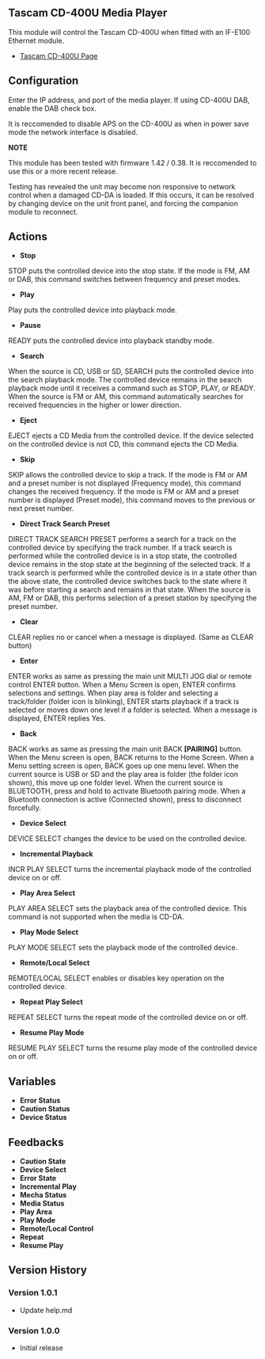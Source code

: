 ## Tascam CD-400U Media Player

This module will control the Tascam CD-400U when fitted with an IF-E100 Ethernet module.

- [Tascam CD-400U Page](https://tascam.com/us/product/cd-400u/)

## Configuration
Enter the IP address, and port of the media player. If using CD-400U DAB, enable the DAB check box.

It is reccomended to disable APS on the CD-400U as when in power save mode the network interface is disabled.

**NOTE**

This module has been tested with firmware 1.42 / 0.38. It is reccomended to use this or a more recent release.

Testing has revealed the unit may become non responsive to network control when a damaged CD-DA is loaded. If this occurs, it can be resolved by changing device on the unit front panel, and forcing the companion module to reconnect.

## Actions
- **Stop** 

STOP puts the controlled device into the stop state.
If the mode is FM, AM or DAB, this command switches between frequency and preset modes.
- **Play** 

Play puts the controlled device into playback mode.
- **Pause** 

READY puts the controlled device into playback standby mode.
- **Search** 

When the source is CD, USB or SD, SEARCH puts the controlled device into the search playback mode. The controlled device remains in the search playback mode until it receives a command such as STOP, PLAY, or READY.
When the source is FM or AM, this command automatically searches for received frequencies in the higher or lower direction.
- **Eject** 

EJECT ejects a CD Media from the controlled device.
If the device selected on the controlled device is not CD, this command ejects the CD Media.
- **Skip**

SKIP allows the controlled device to skip a track.
If the mode is FM or AM and a preset number is not displayed (Frequency mode), this command changes the received frequency.
If the mode is FM or AM and a preset number is displayed (Preset mode), this command moves to the previous or next preset number.
- **Direct Track Search Preset**

DIRECT TRACK SEARCH PRESET performs a search for a track on the controlled device by specifying the track number. If a track search is performed while the controlled device is in a stop state, the controlled device remains in the stop state at the beginning of the selected track.
If a track search is performed while the controlled device is in a state other than the above state, the controlled device switches back to the state where it was before starting a search and remains in that state. When the source is AM, FM or DAB, this performs selection of a preset station by specifying the preset number.
- **Clear**

CLEAR replies no or cancel when a message is displayed. (Same as CLEAR button)
- **Enter**

ENTER works as same as pressing the main unit MULTI JOG dial or remote control ENTER button.
When a Menu Screen is open, ENTER confirms selections and settings.
When play area is folder and selecting a track/folder (folder icon is blinking), ENTER starts playback if a track is selected or moves down one level if a folder is selected.
When a message is displayed, ENTER replies Yes.
- **Back**

BACK works as same as pressing the main unit BACK **[PAIRING]** button.
When the Menu screen is open, BACK returns to the Home Screen. When a Menu setting screen is open, BACK goes up one menu level.
When the current source is USB or SD and the play area is folder (the folder icon shown), this move up one folder level.
When the current source is BLUETOOTH, press and hold to activate Bluetooth pairing mode. When a Bluetooth connection is active (Connected shown), press to disconnect forcefully.
- **Device Select**

DEVICE SELECT changes the device to be used on the controlled device.
- **Incremental Playback**

INCR PLAY SELECT turns the incremental playback mode of the controlled device on or off.
- **Play Area Select**

PLAY AREA SELECT sets the playback area of the controlled device. This command is not supported when the media is CD-DA.
- **Play Mode Select**

PLAY MODE SELECT sets the playback mode of the controlled device.
- **Remote/Local Select**

REMOTE/LOCAL SELECT enables or disables key operation on the controlled device.
- **Repeat Play Select**

REPEAT SELECT turns the repeat mode of the controlled device on or off.
- **Resume Play Mode**

RESUME PLAY SELECT turns the resume play mode of the controlled device on or off.

## Variables
- **Error Status**
- **Caution Status**
- **Device Status**

## Feedbacks
- **Caution State**
- **Device Select**
- **Error State**
- **Incremental Play**
- **Mecha Status**
- **Media Status**
- **Play Area**
- **Play Mode**
- **Remote/Local Control**
- **Repeat**
- **Resume Play**

## Version History

### Version 1.0.1
- Update help.md

### Version 1.0.0
- Initial release
